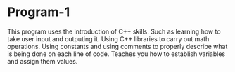 # Program-1
This program uses the introduction of C++ skills. Such as learning how to take user input and outputing it. 
Using C++ libraries to carry out math operations. Using constants and using comments to properly describe what is being done on each line of code. 
Teaches you how to establish variables and assign them values. 
